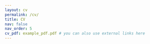 ```yaml
---
layout: cv
permalink: /cv/
title: CV
nav: false
nav_order: 5
cv_pdf: example_pdf.pdf # you can also use external links here
---
```

